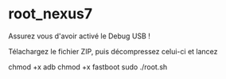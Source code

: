 root_nexus7
===========
Assurez vous d'avoir activé le Debug USB !


Télachargez le fichier ZIP, puis décompressez celui-ci et lancez 

chmod +x adb
chmod +x fastboot
sudo ./root.sh

